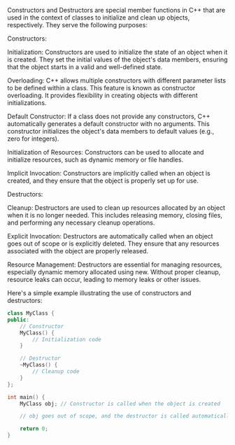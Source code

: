 Constructors and Destructors are special member functions in C++ that are used in the context of classes to initialize and clean up objects, respectively. They serve the following purposes:

Constructors:

Initialization: Constructors are used to initialize the state of an object when it is created. They set the initial values of the object's data members, ensuring that the object starts in a valid and well-defined state.

Overloading: C++ allows multiple constructors with different parameter lists to be defined within a class. This feature is known as constructor overloading. It provides flexibility in creating objects with different initializations.

Default Constructor: If a class does not provide any constructors, C++ automatically generates a default constructor with no arguments. This constructor initializes the object's data members to default values (e.g., zero for integers).

Initialization of Resources: Constructors can be used to allocate and initialize resources, such as dynamic memory or file handles.

Implicit Invocation: Constructors are implicitly called when an object is created, and they ensure that the object is properly set up for use.

Destructors:

Cleanup: Destructors are used to clean up resources allocated by an object when it is no longer needed. This includes releasing memory, closing files, and performing any necessary cleanup operations.

Explicit Invocation: Destructors are automatically called when an object goes out of scope or is explicitly deleted. They ensure that any resources associated with the object are properly released.

Resource Management: Destructors are essential for managing resources, especially dynamic memory allocated using new. Without proper cleanup, resource leaks can occur, leading to memory leaks or other issues.

Here's a simple example illustrating the use of constructors and destructors:

```cpp
class MyClass {
public:
    // Constructor
    MyClass() {
        // Initialization code
    }

    // Destructor
    ~MyClass() {
        // Cleanup code
    }
};

int main() {
    MyClass obj; // Constructor is called when the object is created

    // obj goes out of scope, and the destructor is called automatically

    return 0;
}
```